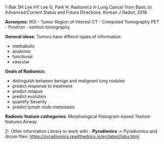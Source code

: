 1-Bak SH Lee HY Lee G, Park H. Radiomics in Lung Cancer from Basic to Advanced:Current Status and Future Directions. Korean J Radiol, 2018.

**Acronyms:**
ROI - Tumor Region of Interest
CT - Computed Tomography
PET - Positron - emition tomography

**General ideas:**
Tumors have differnt types of information:
- methabolic
- anatomic
- functional
- vascular

**Goals of Radionics:**
- distinguish between benign and malignant lung nodules
- predict response to treatment
- predict relapse
- predict evolution
- quantify Severity
- predict lymph node metastasis
  
**Radionic feature cathegories:**
Morphological 
Histogram-based
Texture features
Airway


2- Other information
Library to work with - **Pyradionics** -> Pyradiomics and dicom files: https://pyradiomics.readthedocs.io/en/latest/labs.html

  
